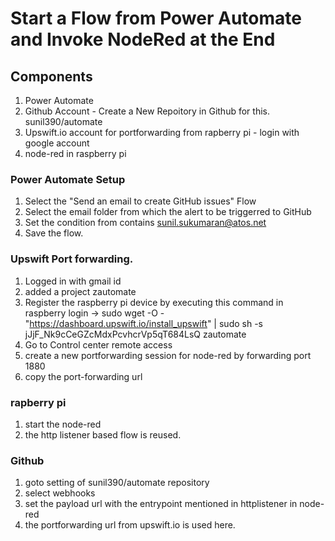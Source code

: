 # Start a Flow from Power Automate and Invoke NodeRed at the End

## Components

1. Power Automate 
2. Github Account - Create a New Repoitory in Github for this. sunil390/automate
3. Upswift.io account for portforwarding from rapberry pi - login with google account
4. node-red in raspberry pi 

### Power Automate Setup

1. Select the "Send an email to create GitHub issues" Flow
2. Select the email folder from which the alert to be triggerred to GitHub
3. Set the condition from contains sunil.sukumaran@atos.net
4. Save the flow.

### Upswift Port forwarding.
1. Logged in with gmail id
2. added a project zautomate 
3. Register the raspberry pi device by executing this command in raspberry login ->  sudo wget -O - "https://dashboard.upswift.io/install_upswift" | sudo sh -s jJjF_Nk9cCeGZcMdxPcvhcrVp5qT684LsQ zautomate 
4. Go to Control center remote access 
5. create a new portforwarding session for node-red by forwarding port 1880
6. copy the port-forwarding url

### rapberry pi

1. start the node-red
2. the http listener based flow is reused.

### Github 

1. goto setting of sunil390/automate repository
2. select webhooks
3. set the payload url with the entrypoint mentioned in httplistener in node-red
4. the portforwarding url from upswift.io is used here. 

